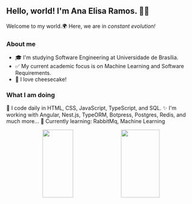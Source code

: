 ## Hello, world! I'm Ana Elisa Ramos. 👩‍💻
Welcome to my world.🌍 Here, we are in _constant evolution!_ 

<!--
**anaelisaramos/anaelisaramos** is a ✨ _special_ ✨ repository because its `README.md` (this file) appears on your GitHub profile.

Here are some ideas to get you started:

- 🔭 I’m currently working on ...
- 🌱 I’m currently learning ...
- 👯 I’m looking to collaborate on ...
- 🤔 I’m looking for help with ...
- 💬 Ask me about ...
- 📫 How to reach me: ...
- 😄 Pronouns: ...
- ⚡ Fun fact: ...
-->

### About me
- 🎓 I'm studying Software Engineering at Universidade de Brasília.
- ✅ My current academic focus is on Machine Learning and Software Requirements.
- 🤍 I love cheesecake!

### What I am doing
🌱 I code daily in HTML, CSS, JavaScript, TypeScript, and SQL.
✨ I'm working with Angular, Nest.js, TypeORM, Botpress, Postgres, Redis, and much more...
📖 Currently learning: RabbitMq, Machine Learning

<div width="100%" align="center">
<img width="40%" loading="lazy" height="180em" src="https://github-readme-stats.vercel.app/api/top-langs/?username=anaelisaramos&layout=compact&langs_count=7&theme=dracula"/>
<img width="45%" loading="lazy" height="180em" src="https://github-readme-stats.vercel.app/api?username=anaelisaramos&show_icons=true&theme=dracula&include_all_commits=true&count_private=true"/>
</div>
    




